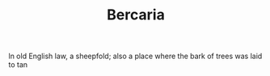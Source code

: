 ---
title: Bercaria
letter: B
permalink: "/definitions/bercaria.html"
body: ln old English law, a sheepfold; also a place where the bark of trees was laid
  to tan
published_at: '2018-07-07'
source: Black's Law Dictionary
layout: post
---
